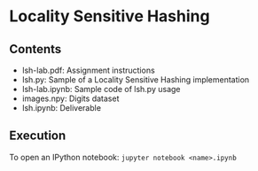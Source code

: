 # Locality Sensitive Hashing

## Contents

* lsh-lab.pdf: Assignment instructions
* lsh.py: Sample of a Locality Sensitive Hashing implementation
* lsh-lab.ipynb: Sample code of lsh.py usage
* images.npy: Digits dataset
* lsh.ipynb: Deliverable

## Execution

To open an IPython notebook:
```jupyter notebook <name>.ipynb```
